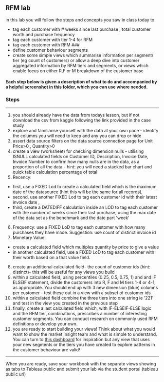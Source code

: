 ## RFM lab 

in this lab you will follow the steps and concepts you saw in class today to
+ tag each customer with # weeks since last purchase , total customer worth and purchase frequency 
+ tag each customer with tier 1-4 for RFM 
+ tag each customer with RFM ### 
+ define customer behaviour segments 
+ create some simple views which summarise information per segment/ tier (eg count of customers) or allow a deep dive into customer aggregated information by RFM tiers and segments, or views which enable focus on either R,F or M breakdown of the customer base

#### Each step below is given a description of what to do and accompanied by a [helpful screenshot in this folder](https://github.com/student-IH-labs-and-stuff/BER-DAFT-MAR21/tree/main/Labs/RFMscreenshots), which you can use where needed. 

### Steps 
----
1. you should already have the data from todays lesson, but if not download the csv from kaggle following the link provided in the case study 
2. explore and familiarise yourself with the data at your own pace - identify the columns you will need to keep and any you can drop or hide
3.  assert data source filters on the data source connection page for Unit Price>0 , Quantity>0 
4. create a view (worksheet) for checking dimension nulls - utilising ISNULL calculated fields on Customer ID, Description, Invoice Date, Invoice Number to confirm how many nulls are in the data, as a proportion of all the data - hint: you will need a stacked bar chart and quick table calculation percentage of total 
5. Recency: 
- first, use a FIXED Lod to create a calculated field which is the maximum date of the datasource (hint this will be the same for all records),  
- second, use another FIXED Lod to tag each customer id with their latest invoice date , 
- third, create a DATEDIFF calculation inside an LOD to tag each customer with the number of weeks since their last purchase, using the max date of the data set as the benchmark and the date part 'week' 
6. Frequency: use a FIXED LoD to tag each customer with how many purchases they have made. Suggestion: use count of distinct invoice id
7. Monetary Value: 
- create a calculated field which multiples quantity by price to give a value
- in another calculated field, use a FIXED LoD to tag each customer with their worth based on a that value field.
8. create an additional calculated field- the count of customer ids (hint: distinct)- this will be useful for any views you build
9. within a calculated field, using percentiles (0.25, 0.5, 0.75, 1) and and IF ELSEIF statement, divide the customers into R, F and M tiers 1-4 or 4-1, as appropriate. You should end up with 3 new dimension (blue) columns per customer - test these out in a view with a subset of customer ids 
10. within a calculated field combine the three tiers into one string ie '221' and test in the view you created in the previous step
11. finally, create a last calculated field which, with IF-ELSEIF-ELSE logic and the RFM tier, combinations, prescribes a number of interesting customer segments. You can conduct research on commonly used RFM definitions or develop your own. 
12.  you are ready to start building your views! Think about what you would want to show the market insight team and what is simple to understand. You can turn to [this dashboard](https://public.tableau.com/profile/sianedavies#!/vizhome/RFManalysis_16184195515190/RFMDashboard-ECommerceRetailDS) for inspiration but any view that uses your new segments or the tiers you have created to explore patterns in the customer behaviour are valid! 

---- 

When you are ready, save your workbook with the separate views showing as tabs to Tableau public and submit your lab via the student portal (tableau public url)




